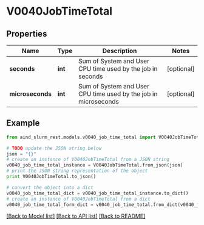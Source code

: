 # V0040JobTimeTotal


## Properties

Name | Type | Description | Notes
------------ | ------------- | ------------- | -------------
**seconds** | **int** | Sum of System and User CPU time used by the job in seconds | [optional] 
**microseconds** | **int** | Sum of System and User CPU time used by the job in microseconds | [optional] 

## Example

```python
from aind_slurm_rest.models.v0040_job_time_total import V0040JobTimeTotal

# TODO update the JSON string below
json = "{}"
# create an instance of V0040JobTimeTotal from a JSON string
v0040_job_time_total_instance = V0040JobTimeTotal.from_json(json)
# print the JSON string representation of the object
print V0040JobTimeTotal.to_json()

# convert the object into a dict
v0040_job_time_total_dict = v0040_job_time_total_instance.to_dict()
# create an instance of V0040JobTimeTotal from a dict
v0040_job_time_total_form_dict = v0040_job_time_total.from_dict(v0040_job_time_total_dict)
```
[[Back to Model list]](../README.md#documentation-for-models) [[Back to API list]](../README.md#documentation-for-api-endpoints) [[Back to README]](../README.md)


